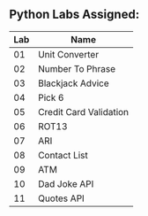## Python Labs Assigned:

| Lab   | Name                   |
| ----- | ---------------------- |
| 01    | Unit Converter         |
| 02    | Number To Phrase       |
| 03    | Blackjack Advice       |
| 04    | Pick 6                 |
| 05    | Credit Card Validation |
| 06    | ROT13                  |
| 07    | ARI                    |
| 08    | Contact List           |
| 09    | ATM                    |
| 10    | Dad Joke API           |
| 11    | Quotes API             |